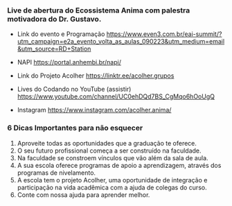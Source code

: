 ### Live de abertura do Ecossistema Anima com palestra motivadora do Dr. Gustavo.

- Link do evento e Programação
https://www.even3.com.br/eai-summit/?utm_campaign=e2a_evento_volta_as_aulas_090223&utm_medium=email&utm_source=RD+Station

- NAPI
https://portal.anhembi.br/napi/

- Link do Projeto Acolher
https://linktr.ee/acolher.grupos

- Lives do Codando no YouTube (assistir)
https://www.youtube.com/channel/UC0ehDQd7BS_CgMqo6hOoUgQ

- Instagram
https://www.instagram.com/acolher.anima/

### 6 Dicas Importantes para não esquecer

1. Aproveite todas as oportunidades que a graduação te oferece.
2. O seu futuro profissional começa a ser construído na faculdade.
3. Na faculdade se constroem vínculos que vão além da sala de aula.
4. A sua escola oferece programas de apoio a aprendizagem, através dos programas de nivelamento.
5. A escola tem o projeto Acolher, uma oportunidade de integração e participação na vida acadêmica com a ajuda de colegas do curso.
6. Conte com nossa ajuda para aprender melhor.